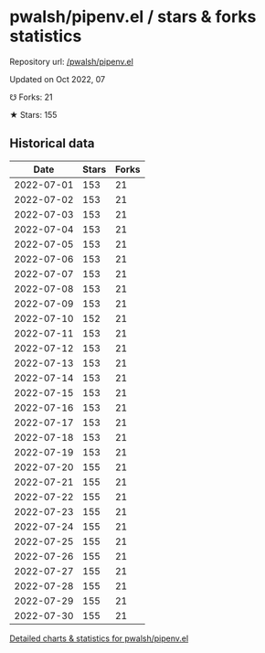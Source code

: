 # pwalsh/pipenv.el / stars & forks statistics

Repository url: [/pwalsh/pipenv.el](https://github.com/pwalsh/pipenv.el)

Updated on Oct 2022, 07

☋ Forks: 21

★ Stars: 155

## Historical data
| Date | Stars | Forks |
|------|-------|-------|
| 2022-07-01 | 153 | 21 | 
| 2022-07-02 | 153 | 21 | 
| 2022-07-03 | 153 | 21 | 
| 2022-07-04 | 153 | 21 | 
| 2022-07-05 | 153 | 21 | 
| 2022-07-06 | 153 | 21 | 
| 2022-07-07 | 153 | 21 | 
| 2022-07-08 | 153 | 21 | 
| 2022-07-09 | 153 | 21 | 
| 2022-07-10 | 152 | 21 | 
| 2022-07-11 | 153 | 21 | 
| 2022-07-12 | 153 | 21 | 
| 2022-07-13 | 153 | 21 | 
| 2022-07-14 | 153 | 21 | 
| 2022-07-15 | 153 | 21 | 
| 2022-07-16 | 153 | 21 | 
| 2022-07-17 | 153 | 21 | 
| 2022-07-18 | 153 | 21 | 
| 2022-07-19 | 153 | 21 | 
| 2022-07-20 | 155 | 21 | 
| 2022-07-21 | 155 | 21 | 
| 2022-07-22 | 155 | 21 | 
| 2022-07-23 | 155 | 21 | 
| 2022-07-24 | 155 | 21 | 
| 2022-07-25 | 155 | 21 | 
| 2022-07-26 | 155 | 21 | 
| 2022-07-27 | 155 | 21 | 
| 2022-07-28 | 155 | 21 | 
| 2022-07-29 | 155 | 21 | 
| 2022-07-30 | 155 | 21 | 


[Detailed charts & statistics for pwalsh/pipenv.el](https://reviewgithub.com/rep/pwalsh/pipenv.el)
